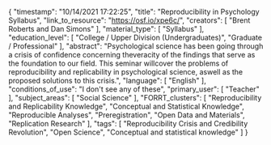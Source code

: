{
    "timestamp": "10/14/2021 17:22:25",
    "title": "Reproducibility in Psychology Syllabus",
    "link_to_resource": "https://osf.io/xpe6c/",
    "creators": [
        "Brent Roberts and Dan Simons"
    ],
    "material_type": [
        "Syllabus"
    ],
    "education_level": [
        "College / Upper Division (Undergraduates)",
        "Graduate / Professional"
    ],
    "abstract": "Psychological science has been going through a crisis of confidence concerning theveracity of the findings that serve as the foundation to our field. This seminar willcover the problems of reproducibility and replicability in psychological science, aswell as the proposed solutions to this crisis.",
    "language": [
        "English"
    ],
    "conditions_of_use": "I don't see any of these",
    "primary_user": [
        "Teacher"
    ],
    "subject_areas": [
        "Social Science"
    ],
    "FORRT_clusters": [
        "Reproducibility and Replicability Knowledge",
        "Conceptual and Statistical Knowledge",
        "Reproducible Analyses",
        "Preregistration",
        "Open Data and Materials",
        "Replication Research"
    ],
    "tags": [
        "Reproducibility Crisis and Credibility Revolution",
        "Open Science",
        "Conceptual and statistical knowledge"
    ]
}